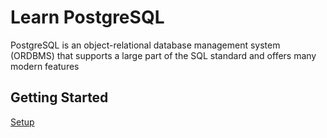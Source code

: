 # Learn PostgreSQL
PostgreSQL is an object-relational database management system (ORDBMS) that supports a large part of the SQL standard and offers many modern features

## Getting Started

[Setup](../setup.md)

## 
